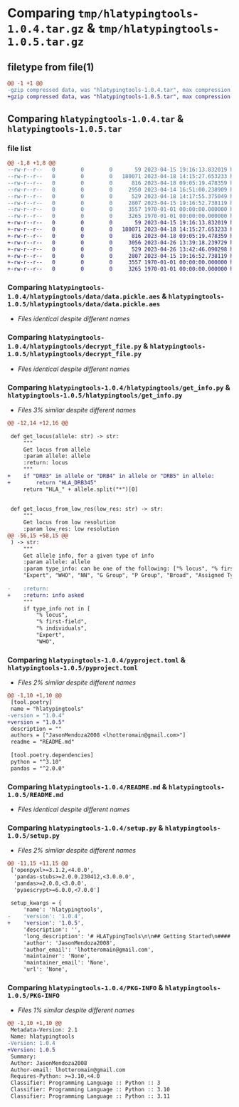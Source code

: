 # Comparing `tmp/hlatypingtools-1.0.4.tar.gz` & `tmp/hlatypingtools-1.0.5.tar.gz`

## filetype from file(1)

```diff
@@ -1 +1 @@
-gzip compressed data, was "hlatypingtools-1.0.4.tar", max compression
+gzip compressed data, was "hlatypingtools-1.0.5.tar", max compression
```

## Comparing `hlatypingtools-1.0.4.tar` & `hlatypingtools-1.0.5.tar`

### file list

```diff
@@ -1,8 +1,8 @@
--rw-r--r--   0        0        0       59 2023-04-15 19:16:13.832019 hlatypingtools-1.0.4/hlatypingtools/__init__.py
--rw-r--r--   0        0        0   180071 2023-04-18 14:15:27.653233 hlatypingtools-1.0.4/hlatypingtools/data/data.pickle.aes
--rw-r--r--   0        0        0      816 2023-04-18 09:05:19.478359 hlatypingtools-1.0.4/hlatypingtools/decrypt_file.py
--rw-r--r--   0        0        0     2950 2023-04-14 16:51:00.238909 hlatypingtools-1.0.4/hlatypingtools/get_info.py
--rw-r--r--   0        0        0      529 2023-04-18 14:17:55.375049 hlatypingtools-1.0.4/pyproject.toml
--rw-r--r--   0        0        0     2807 2023-04-15 19:16:52.738119 hlatypingtools-1.0.4/README.md
--rw-r--r--   0        0        0     3557 1970-01-01 00:00:00.000000 hlatypingtools-1.0.4/setup.py
--rw-r--r--   0        0        0     3265 1970-01-01 00:00:00.000000 hlatypingtools-1.0.4/PKG-INFO
+-rw-r--r--   0        0        0       59 2023-04-15 19:16:13.832019 hlatypingtools-1.0.5/hlatypingtools/__init__.py
+-rw-r--r--   0        0        0   180071 2023-04-18 14:15:27.653233 hlatypingtools-1.0.5/hlatypingtools/data/data.pickle.aes
+-rw-r--r--   0        0        0      816 2023-04-18 09:05:19.478359 hlatypingtools-1.0.5/hlatypingtools/decrypt_file.py
+-rw-r--r--   0        0        0     3056 2023-04-26 13:39:18.239729 hlatypingtools-1.0.5/hlatypingtools/get_info.py
+-rw-r--r--   0        0        0      529 2023-04-26 13:42:46.090298 hlatypingtools-1.0.5/pyproject.toml
+-rw-r--r--   0        0        0     2807 2023-04-15 19:16:52.738119 hlatypingtools-1.0.5/README.md
+-rw-r--r--   0        0        0     3557 1970-01-01 00:00:00.000000 hlatypingtools-1.0.5/setup.py
+-rw-r--r--   0        0        0     3265 1970-01-01 00:00:00.000000 hlatypingtools-1.0.5/PKG-INFO
```

### Comparing `hlatypingtools-1.0.4/hlatypingtools/data/data.pickle.aes` & `hlatypingtools-1.0.5/hlatypingtools/data/data.pickle.aes`

 * *Files identical despite different names*

### Comparing `hlatypingtools-1.0.4/hlatypingtools/decrypt_file.py` & `hlatypingtools-1.0.5/hlatypingtools/decrypt_file.py`

 * *Files identical despite different names*

### Comparing `hlatypingtools-1.0.4/hlatypingtools/get_info.py` & `hlatypingtools-1.0.5/hlatypingtools/get_info.py`

 * *Files 3% similar despite different names*

```diff
@@ -12,14 +12,16 @@
 
 def get_locus(allele: str) -> str:
     """
     Get locus from allele
     :param allele: allele
     :return: locus
     """
+    if "DRB3" in allele or "DRB4" in allele or "DRB5" in allele:
+        return "HLA_DRB345"
     return "HLA_" + allele.split("*")[0]
 
 
 def get_locus_from_low_res(low_res: str) -> str:
     """
     Get locus from low resolution
     :param low_res: low resolution
@@ -56,15 +58,15 @@
 ) -> str:
     """
     Get allele info, for a given type of info
     :param allele: allele
     :param type_info: can be one of the following: ["% locus", "% first-field", ,"% individuals",
     "Expert", "WHO", "NN", "G Group", "P Group", "Broad", "Assigned Type"]
 
-    :return:
+    :return: info asked
     """
     if type_info not in [
         "% locus",
         "% first-field",
         "% individuals",
         "Expert",
         "WHO",
```

### Comparing `hlatypingtools-1.0.4/pyproject.toml` & `hlatypingtools-1.0.5/pyproject.toml`

 * *Files 2% similar despite different names*

```diff
@@ -1,10 +1,10 @@
 [tool.poetry]
 name = "hlatypingtools"
-version = "1.0.4"
+version = "1.0.5"
 description = ""
 authors = ["JasonMendoza2008 <lhotteromain@gmail.com>"]
 readme = "README.md"
 
 [tool.poetry.dependencies]
 python = "^3.10"
 pandas = "^2.0.0"
```

### Comparing `hlatypingtools-1.0.4/README.md` & `hlatypingtools-1.0.5/README.md`

 * *Files identical despite different names*

### Comparing `hlatypingtools-1.0.4/setup.py` & `hlatypingtools-1.0.5/setup.py`

 * *Files 2% similar despite different names*

```diff
@@ -11,15 +11,15 @@
 ['openpyxl>=3.1.2,<4.0.0',
  'pandas-stubs>=2.0.0.230412,<3.0.0.0',
  'pandas>=2.0.0,<3.0.0',
  'pyaescrypt>=6.0.0,<7.0.0']
 
 setup_kwargs = {
     'name': 'hlatypingtools',
-    'version': '1.0.4',
+    'version': '1.0.5',
     'description': '',
     'long_description': '# HLATypingTools\n\n## Getting Started\n#### Install from PyPI (recommended)\nTo use `HLATypingTools`, run `pip install HLATypingTools` in your terminal.\nAll python packages necessary for `HLATypingTools` will automatically be downloaded.\n\n#### Usage\nIf you haven\'t decrypted the data yet (first time you are using the package and you did request access to the product),\nrun:\n```py\nfrom hlatypingtools.decrypt_file import decrypt_file\n\npassword: str = "___"   # Replace with password provided by the author \ndecrypt_file(password)\n```\nIt should print `File decrypted successfully`.\n\nThen you can use the package as follows:\n```py\nfrom hlatypingtools.get_info import get_allele_info\n\nallele: str = "A*01:01"\nprint(get_allele_info(allele, "Broad"))  # will output A1\nprint(get_allele_info(allele, "G Group"))  # will output A*01:01:01G\nprint(get_allele_info(allele, "P Group"))  # will output A*01:01P\nprint(get_allele_info(allele, "% locus"))  # will output 11.906\n```\n\nOr as follows:\n```py\nfrom hlatypingtools.get_info import get_locus\nprint(get_locus("A*01:01"))  # will output HLA_A\n```\n\nOr as follows to output all possible high-resolution alleles for a given low-resolution typing:\n```py\nfrom hlatypingtools.get_info import get_same_low_res_broad, get_same_low_res_assigned_type\nbroad = "DQ3"\nprint("DQB1*03:01" in get_same_low_res_broad(broad))  # will output True\nprint("DQB1*03:02" in get_same_low_res_broad(broad))  # will output True\n\nassigned_type = "DQ7"\nprint("DQB1*03:01" in get_same_low_res_assigned_type(assigned_type))  # will output True\nprint("DQB1*03:02" in get_same_low_res_assigned_type(assigned_type))  # will output False\n```\nNote:\n- Broad = something like A1, B7, Cw1, DR1, **DQ3** (!!!), DQA1&ast;01, DR52, DPB1&ast;01, or DPA1&ast;01\n- Assigned Type = something like A1, B7, Cw1, DR1, **DQ7** (!!!), DQA1&ast;01, DR52, DPB1&ast;01, or DPA1&ast;01\n\n#### Exit codes\n```\n0: Wrong password.\n1: Tried to acess the functions of the package without decrypting the data first.\n2: type_info requested is not available.\n3: wrong format for a low-resolution input. Has to be of the form A1, B7, Cw1, DR1, DQ3, DQA1*01, DR52, DPB1*01, or \nDPA1*01.\n```\n\n## About the source code\n- Follows [PEP8](https://peps.python.org/pep-0008/) Style Guidelines.\n- All functions are unit-tested with [pytest](https://docs.pytest.org/en/stable/).\n- All variables are correctly type-hinted, reviewed with [static type checker](https://mypy.readthedocs.io/en/stable/)\n`mypy`.\n- All functions are documented with [docstrings](https://www.python.org/dev/peps/pep-0257/).\n\n\n## Useful links:\n- [Corresponding GitHub repository](https://github.com/JasonMendoza2008/HLATypingTools)\n- [Corresponding PyPI page](https://pypi.org/project/HLATypingTools)\n',
     'author': 'JasonMendoza2008',
     'author_email': 'lhotteromain@gmail.com',
     'maintainer': 'None',
     'maintainer_email': 'None',
     'url': 'None',
```

### Comparing `hlatypingtools-1.0.4/PKG-INFO` & `hlatypingtools-1.0.5/PKG-INFO`

 * *Files 1% similar despite different names*

```diff
@@ -1,10 +1,10 @@
 Metadata-Version: 2.1
 Name: hlatypingtools
-Version: 1.0.4
+Version: 1.0.5
 Summary: 
 Author: JasonMendoza2008
 Author-email: lhotteromain@gmail.com
 Requires-Python: >=3.10,<4.0
 Classifier: Programming Language :: Python :: 3
 Classifier: Programming Language :: Python :: 3.10
 Classifier: Programming Language :: Python :: 3.11
```

